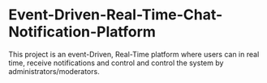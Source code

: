 # Event-Driven-Real-Time-Chat-Notification-Platform
This project is an event-Driven, Real-Time platform where users can in real time, receive notifications and control and control the system by administrators/moderators.

